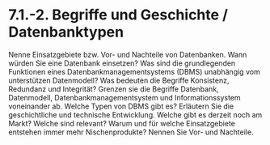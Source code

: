 # 7.1.-2. Begriffe und Geschichte / Datenbanktypen

Nenne Einsatzgebiete bzw. Vor- und Nachteile von Datenbanken. Wann würden Sie eine
Datenbank einsetzen? Was sind die grundlegenden Funktionen eines
Datenbankmanagementsystems (DBMS) unabhängig vom unterstützen Datenmodell? Was
bedeuten die Begriffe Konsistenz, Redundanz und Integrität? Grenzen sie die Begriffe
Datenbank, Datenmodell, Datenbankmanagementsystem und Informationssystem
voneinander ab. Welche Typen von DBMS gibt es? Erläutern Sie die geschichtliche und
technische Entwicklung. Welche gibt es derzeit noch am Markt? Welche sind relevant?
Warum und für welche Einsatzgebiete entstehen immer mehr Nischenprodukte? Nennen Sie
Vor- und Nachteile. 